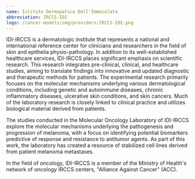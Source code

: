 ```yaml
---
name: Istituto Dermopatico Dell'Immacolata
abbreviation: IRCCS-IDI
logo: /cancer-models/img/providers/IRCCS-IDI.png
---
```


IDI-IRCCS is a dermatologic institute that represents a national and international reference center for clinicians and researchers in the field of skin and epithelia physio-pathology. In addition to its well-established healthcare services, IDI-IRCCS places significant emphasis on scientific research. This research integrates pre-clinical, clinical, and healthcare studies, aiming to translate findings into innovative and updated diagnostic and therapeutic methods for patients.
The experimental research primarily focuses on the molecular mechanisms underlying various dermatological conditions, including genetic and autoimmune diseases, chronic inflammatory diseases, ulcerative skin conditions, and skin cancers. Much of the laboratory research is closely linked to clinical practice and utilizes biological material derived from patients.

The studies conducted in the Molecular Oncology Laboratory of IDI-IRCCS explore the molecular mechanisms underlying the pathogenesis and progression of melanoma, with a focus on identifying potential biomarkers predictive of response and resistance to antitumor agents. As part of this work, the laboratory has created a resource of stabilized cell lines derived from patient melanoma metastases.

In the field of oncology, IDI-IRCCS is a member of the Ministry of Health's network of oncology IRCCS centers, "Alliance Against Cancer" (ACC).
